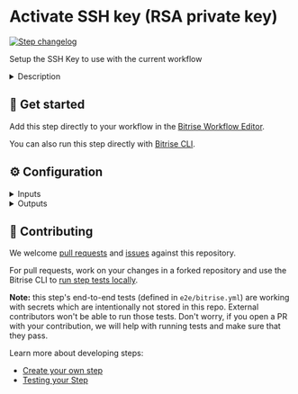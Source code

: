 # Activate SSH key (RSA private key)

[![Step changelog](https://shields.io/github/v/release/bitrise-steplib/steps-activate-ssh-key?include_prereleases&label=changelog&color=blueviolet)](https://github.com/bitrise-steplib/steps-activate-ssh-key/releases)

Setup the SSH Key to use with the current workflow

<details>
<summary>Description</summary>

This Step makes sure Bitrise has access to your repository and thus able to clone your code to our virtual machines. The Step saves the provided private key of your SSH keypair to a file and then loads it into the user's ssh-agent with `ssh-add`.

### Configuring the Step

By default, you do not have to change anything about the Step's configuration. All you need to do is make sure that you registered your key pair on Bitrise and the public key at your Git provider. You can generate and register an SSH keypair in two ways.

- Automatically during the [app creation process](https://devcenter.bitrise.io/getting-started/adding-a-new-app/#setting-up-ssh-keys).
- Manually during the app creation process or at any other time. You [generate your own SSH keys](https://devcenter.bitrise.io/faq/how-to-generate-ssh-keypair/) and register them on Bitrise and at your Git provider. The SSH key should not have a passphrase!

Optionally, you can save the private key on the virtual machine. If a key already exists on the path you specified in the **(Optional) path to save the private key** input, it will be overwritten.

### Troubleshooting

If the Step fails, check the public key registered to your Git repository and compare it to the public key registered on Bitrise. The most frequent issue is that someone deleted or revoked the key on your Git provider's website.

You can also set the **Enable verbose logging** input to `true`. This provides additional information in the log.

### Useful links

- [Setting up SSH keys](https://devcenter.bitrise.io/getting-started/adding-a-new-app/#setting-up-ssh-keys)
- [How can I generate an SSH key pair?](https://devcenter.bitrise.io/faq/how-to-generate-ssh-keypair/)

### Related Steps

- [Git Clone Repository](https://www.bitrise.io/integrations/steps/git-clone)
</details>

## 🧩 Get started

Add this step directly to your workflow in the [Bitrise Workflow Editor](https://devcenter.bitrise.io/steps-and-workflows/steps-and-workflows-index/).

You can also run this step directly with [Bitrise CLI](https://github.com/bitrise-io/bitrise).

## ⚙️ Configuration

<details>
<summary>Inputs</summary>

| Key | Description | Flags | Default |
| --- | --- | --- | --- |
| `ssh_rsa_private_key` | The private key of the SSH keypair in RSA format. | sensitive | `$SSH_RSA_PRIVATE_KEY` |
| `ssh_key_save_path` | Path where the private key should be saved |  | `$HOME/.ssh/bitrise_step_activate_ssh_key` |
| `is_remove_other_identities` | When the step detects a running SSH agent and this input is true, it removes all loaded identities and restarts the agent before loading the configured key.  When there is no running SSH agent, this input has no effect.  Note: this only affects the in-memory SSH agent data, keys on disk are not touched.  Options:  * "true" * "false" |  | `true` |
| `verbose` | Enable verbose log option for better debug | required | `false` |
</details>

<details>
<summary>Outputs</summary>

| Environment Variable | Description |
| --- | --- |
| `SSH_AUTH_SOCK` | If the `is_should_start_new_agent` option is enabled, and no accessible ssh-agent is found, the step will start a new ssh-agent.  This output environment variable will contain the path of the SSH Auth Socket, which can be used to access the started ssh-agent. |
</details>

## 🙋 Contributing

We welcome [pull requests](https://github.com/bitrise-steplib/steps-activate-ssh-key/pulls) and [issues](https://github.com/bitrise-steplib/steps-activate-ssh-key/issues) against this repository.

For pull requests, work on your changes in a forked repository and use the Bitrise CLI to [run step tests locally](https://devcenter.bitrise.io/bitrise-cli/run-your-first-build/).

**Note:** this step's end-to-end tests (defined in `e2e/bitrise.yml`) are working with secrets which are intentionally not stored in this repo. External contributors won't be able to run those tests. Don't worry, if you open a PR with your contribution, we will help with running tests and make sure that they pass.

Learn more about developing steps:

- [Create your own step](https://devcenter.bitrise.io/contributors/create-your-own-step/)
- [Testing your Step](https://devcenter.bitrise.io/contributors/testing-and-versioning-your-steps/)

